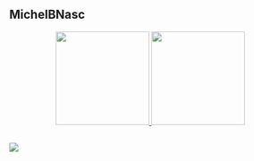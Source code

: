 ## MichelBNasc
<div align="center">
  <a href="https://github.com/MichelBNasc">
  <img height="167em" src="https://github-readme-stats.vercel.app/api?username=MichelBNasc&show_icons=true&theme=calm&include_all_commits=true&count_private=true"/>
  <img height="167em" src="https://github-readme-stats.vercel.app/api/top-langs/?username=MichelBNasc&layout=compact&langs_count=7&theme=calm"/>
</div>

  
  
  ##
  

  <a href="https://www.linkedin.com/in/michel-batista-do-nascimento-906497208/" target="_blank"><img src="https://img.shields.io/badge/-LinkedIn-%230077B5?style=for-the-badge&logo=linkedin&logoColor=white" target="_blank"></a> 
